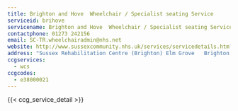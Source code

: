 ```yaml
---
title: Brighton and Hove  Wheelchair / Specialist seating Service
serviceid: brihove
servicename: Brighton and Hove  Wheelchair / Specialist seating Service
contactphone: 01273 242156
email: SC-TR.wheelchairadmin@nhs.net
website: http://www.sussexcommunity.nhs.uk/services/servicedetails.htm?directoryID=16359
address: "Sussex Rehabilitation Centre (Brighton) Elm Grove   Brighton East Sussex BN2 3EX"
ccgservices:
  - wcs
ccgcodes:
  - e38000021
---
```


{{< ccg_service_detail >}}
